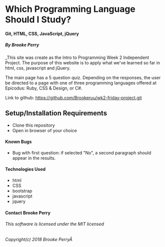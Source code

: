 # Which Programming Language Should I Study?

#### Git, HTML, CSS, JavaScript, jQuery

##### By Brooke Perry

_This site was create as the Intro to Programming Week 2 Independent Project. The purpose of this website is to apply what we've learned so far in html, css, javascript and jQuery.

The main page has a 5 question quiz. Depending on the responses, the user be directed to a page with one of three programming languages offered at Epicodus: Ruby, CSS & Design, or C#.

Link to github: https://github.com/Brookeruu/wk2-friday-project.git

## Setup/Installation Requirements
* Clone this repository
* Open in browser of your choice

#### Known Bugs

* Bug with first question: if selected "No", a second paragraph should appear in the results.


#### Technologies Used
* html
* CSS
* bootstrap
* javascript
* jquery

#### **Contact** Brooke Perry

###### This software is licensed under the MIT licensed

###### Copyright(c) 2018 Brooke PerryÂ
